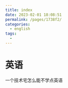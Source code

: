 ```yaml
---
title: index
date: 2023-02-01 18:08:51
permalink: /pages/1738f2/
categories:
  - english
tags:
  - 
---
```

# 英语
一个技术宅怎么能不学点英语